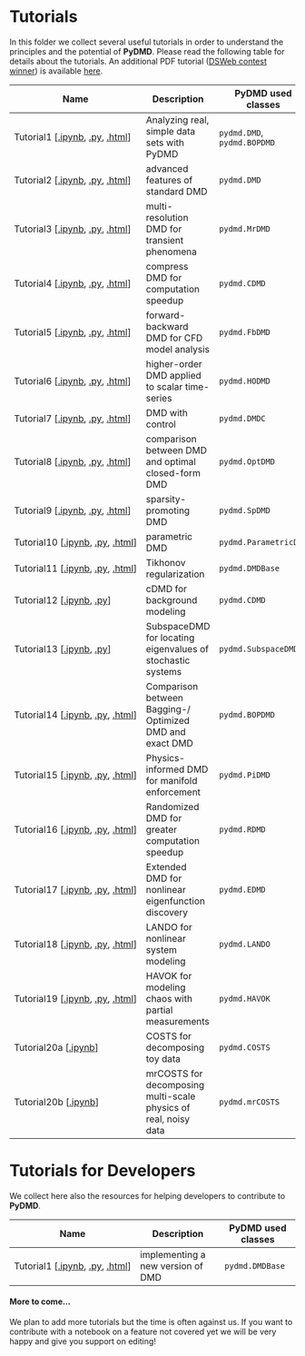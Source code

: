 # Tutorials

In this folder we collect several useful tutorials in order to understand the principles and the potential of **PyDMD**. Please read the following table for details about the tutorials.
An additional PDF tutorial ([DSWeb contest winner](https://dsweb.siam.org/The-Magazine/All-Issues/dsweb-2019-contest-tutorials-on-dynamical-systems-software)) is available [here](tutorial_dsweb.pdf).

| Name                                                                                                                                                                                      | Description                                                        | PyDMD used classes    |
|-------------------------------------------------------------------------------------------------------------------------------------------------------------------------------------------|--------------------------------------------------------------------|-----------------------|
| Tutorial1&#160;[[.ipynb](tutorial1/tutorial-1-dmd.ipynb),&#160;[.py](tutorial1/tutorial-1-dmd.py),&#160;[.html](http://pydmd.github.io/PyDMD/tutorial1dmd.html)]                        | Analyzing real, simple data sets with PyDMD                                        | `pydmd.DMD`, `pydmd.BOPDMD`           |
| Tutorial2&#160;[[.ipynb](tutorial2/tutorial-2-adv-dmd.ipynb),&#160;[.py](tutorial2/tutorial-2-adv-dmd.py),&#160;[.html](http://pydmd.github.io/PyDMD/tutorial2advdmd.html)]             | advanced features of standard DMD                                  | `pydmd.DMD`           |
| Tutorial3&#160;[[.ipynb](tutorial3/tutorial-3-mrdmd.ipynb),&#160;[.py](tutorial3/tutorial-3-mrdmd.py),&#160;[.html](http://pydmd.github.io/PyDMD/tutorial3mrdmd.html)]                  | multi-resolution DMD for transient phenomena                       | `pydmd.MrDMD`         |
| Tutorial4&#160;[[.ipynb](tutorial4/tutorial-4-cdmd.ipynb),&#160;[.py](tutorial4/tutorial-4-cdmd.py),&#160;[.html](http://pydmd.github.io/PyDMD/tutorial4cdmd.html)]                     | compress DMD for computation speedup                               | `pydmd.CDMD`          |
| Tutorial5&#160;[[.ipynb](tutorial5/tutorial-5-fbdmd.ipynb),&#160;[.py](tutorial5/tutorial-5-fbdmd.py),&#160;[.html](http://pydmd.github.io/PyDMD/tutorial5fbdmd.html)]                  | forward-backward DMD for CFD model analysis                        | `pydmd.FbDMD`         |
| Tutorial6&#160;[[.ipynb](tutorial6/tutorial-6-hodmd.ipynb),&#160;[.py](tutorial6/tutorial-6-hodmd.py),&#160;[.html](http://pydmd.github.io/PyDMD/tutorial6hodmd.html)]                  | higher-order DMD applied to scalar time-series                     | `pydmd.HODMD`         |
| Tutorial7&#160;[[.ipynb](tutorial7/tutorial-7-dmdc.ipynb),&#160;[.py](tutorial7/tutorial-7-dmdc.py),&#160;[.html](http://pydmd.github.io/PyDMD/tutorial7dmdc.html)]                     | DMD with control                                                   | `pydmd.DMDC`          |
| Tutorial8&#160;[[.ipynb](tutorial8/tutorial-8-comparisons.ipynb),&#160;[.py](tutorial8/tutorial-8-comparisons.py),&#160;[.html](http://pydmd.github.io/PyDMD/tutorial8comparison.html)] | comparison between DMD and optimal closed-form DMD                 | `pydmd.OptDMD`        |
| Tutorial9&#160;[[.ipynb](tutorial9/tutorial-9-spdmd.ipynb),&#160;[.py](tutorial9/tutorial-9-spdmd.py),&#160;[.html](http://pydmd.github.io/PyDMD/tutorial9spdmd.html)]                  | sparsity-promoting DMD                                             | `pydmd.SpDMD`         |
| Tutorial10&#160;[[.ipynb](tutorial10/tutorial-10-paramdmd.ipynb),&#160;[.py](tutorial10/tutorial-10-paramdmd.py),&#160;[.html](http://pydmd.github.io/PyDMD/tutorial10paramdmd.html)]   | parametric DMD                                                     | `pydmd.ParametricDMD` |
| Tutorial11&#160;[[.ipynb](tutorial11/tutorial-11-regularization.ipynb),&#160;[.py](tutorial11/tutorial-11-regularization.py),&#160;[.html](http://pydmd.github.io/PyDMD/tutorial11regularization.html)]   | Tikhonov regularization                                      | `pydmd.DMDBase` |
| Tutorial12&#160;[[.ipynb](tutorial12/tutorial-12-cdmd.ipynb),&#160;[.py](tutorial12/tutorial-12-cdmd.py)]                                                                                 | cDMD for background modeling                                       | `pydmd.CDMD`          |
| Tutorial13&#160;[[.ipynb](tutorial13/tutorial-13-subspacedmd.ipynb),&#160;[.py](tutorial13/tutorial-13-subspacedmd.py)]                                                                   | SubspaceDMD for locating eigenvalues of stochastic systems         | `pydmd.SubspaceDMD`   |
| Tutorial14&#160;[[.ipynb](tutorial14/tutorial-14-bop-dmd.ipynb),&#160;[.py](tutorial14/tutorial-14-bop-dmd.py),&#160;[.html](http://pydmd.github.io/PyDMD/tutorial14-bop-dmd.html)]     | Comparison between Bagging-/ Optimized DMD and exact DMD | `pydmd.BOPDMD`        |
| Tutorial15&#160;[[.ipynb](tutorial15/tutorial-15-pidmd.ipynb),&#160;[.py](tutorial15/tutorial-15-pidmd.py),&#160;[.html](http://pydmd.github.io/PyDMD/tutorial15-pidmd.html)]     | Physics-informed DMD for manifold enforcement | `pydmd.PiDMD`        |
| Tutorial16&#160;[[.ipynb](tutorial16/tutorial-16-rdmd.ipynb),&#160;[.py](tutorial16/tutorial-16-rdmd.py),&#160;[.html](http://pydmd.github.io/PyDMD/tutorial16-rdmd.html)]     | Randomized DMD for greater computation speedup | `pydmd.RDMD`        |
| Tutorial17&#160;[[.ipynb](tutorial17/tutorial-17-edmd.ipynb),&#160;[.py](tutorial17/tutorial-17-edmd.py),&#160;[.html](http://pydmd.github.io/PyDMD/tutorial17-edmd.html)]     | Extended DMD for nonlinear eigenfunction discovery | `pydmd.EDMD`        |
| Tutorial18&#160;[[.ipynb](tutorial18/tutorial-18-lando.ipynb),&#160;[.py](tutorial18/tutorial-18-lando.py),&#160;[.html](http://pydmd.github.io/PyDMD/tutorial18-lando.html)]     | LANDO for nonlinear system modeling | `pydmd.LANDO`        |
| Tutorial19&#160;[[.ipynb](tutorial19/tutorial-19-havok.ipynb),&#160;[.py](tutorial19/tutorial-19-havok.py),&#160;[.html](http://pydmd.github.io/PyDMD/tutorial19-havok.html)]     | HAVOK for modeling chaos with partial measurements | `pydmd.HAVOK`        |
| Tutorial20a&#160;[[.ipynb](tutorial20/costs-tutorial_toy-data.ipynb)]                                                                                                               | COSTS for decomposing toy data                                  | `pydmd.COSTS`             |
| Tutorial20b&#160;[[.ipynb](tutorial20/costs-tutorial_real-data.ipynb)]                                                                                                                  | mrCOSTS for decomposing multi-scale physics of real, noisy data | `pydmd.mrCOSTS`             |



# Tutorials for Developers

We collect here also the resources for helping developers to contribute to **PyDMD**.


| Name  | Description   | PyDMD used classes |
|-------|---------------|--------------------|
| Tutorial1&#160;[[.ipynb](developers-tutorial1/developers-help-1.ipynb),&#160;[.py](developers-tutorial1/developers-help-1.py),&#160;[.html](http://pydmd.github.io/PyDMD/dev-tutorial1.html)]| implementing a new version of DMD | `pydmd.DMDBase` |



#### More to come...
We plan to add more tutorials but the time is often against us. If you want to contribute with a notebook on a feature not covered yet we will be very happy and give you support on editing!
